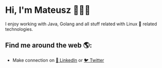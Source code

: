 # Hi, I'm Mateusz 👋👨‍💻

I enjoy working with Java, Golang and all stuff related with Linux 🐧 related technologies.  <br>


## Find me around the web 🌎: 
- Make connection on <a href="https://www.linkedin.com/in/mateusz-g%C4%99borski">💼 LinkedIn</a>  or <a href="https://twitter.com/GeborskiMateusz">🐦 Twitter</a> 

<br>



